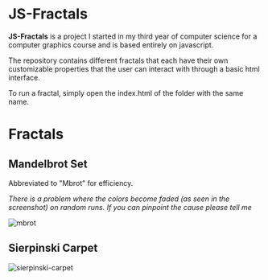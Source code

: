# JS-Fractals

__JS-Fractals__ is a project I started in my third year of computer science for a computer graphics course and is based entirely on javascript.

The repository contains different fractals that each have their own customizable properties 
that the user can interact with through a basic html interface.  

To run a fractal, simply open the index.html of the folder with the same name.  

# Fractals

## Mandelbrot Set

Abbreviated to "Mbrot" for efficiency.

*There is a problem where the colors become faded (as seen in the screenshot) on random runs. If you can pinpoint the cause please tell me*

![mbrot](https://user-images.githubusercontent.com/26301880/44851939-8f91ad80-ac6a-11e8-96e8-5a726b857c72.PNG)

## Sierpinski Carpet

![sierpinski-carpet](https://user-images.githubusercontent.com/26301880/44851935-8d2f5380-ac6a-11e8-9049-b74da9786feb.PNG)

